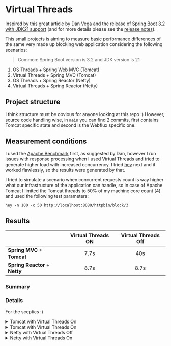 # Virtual Threads 

Inspired by [this](https://www.danvega.dev/blog/virtual-threads-spring-boot) great article by Dan Vega and the release of [Spring Boot 3.2 with JDK21 support](https://spring.io/blog/2023/09/09/all-together-now-spring-boot-3-2-graalvm-native-images-java-21-and-virtual) (and for more details please see the [release notes](https://github.com/spring-projects/spring-boot/wiki/Spring-Boot-3.2-Release-Notes#support-for-virtual-threads)).

This small projects is aiming to measure basic performance differences of the same very made up blocking web application considering the following scenarios:

> Common: Spring Boot version is 3.2 and JDK version is 21

1. OS Threads + Spring Web MVC (Tomcat)
2. Virtual Threads + Spring MVC (Tomcat)
3. OS Threads + Spring Reactor (Netty)
4. Virtual Threads + Spring Reactor (Netty)

## Project structure

I think structure must be obvious for anyone looking at this repo :) However, source code handling wise, in `main` you can find 2 commits, first contains Tomcat specific state and second is the Webflux specific one.

## Measurement conditions

I used the [Apache Benchmark](https://httpd.apache.org/docs/2.4/programs/ab.html) first, as suggested by Dan, however I run issues with response processing when I used 
Virtual Threads and tried to generate higher load with increased concurrency. I tried [hey](https://github.com/rakyll/hey) next 
and it worked flawlessly, so the results were generated by that.

I tried to simulate a scenario when concurrent requests count is way higher what our infrastructure of the application can handle,
so in case of Apache Tomcat I limited the Tomcat threads to 50% of my machine core count (4) and used the following test parameters:

`hey -n 100 -c 50 http://localhost:8080/httpbin/block/3`

## Results

|                            | Virtual Threads ON | Virtual Threads Off |
|----------------------------|:------------------:|:-------------------:|
| **Spring MVC + Tomcat**    |        7.7s        |         40s         |
| **Spring Reactor + Netty** |        8.7s        |        8.7s         |


### Summary

### Details

For the sceptics :) 

<details>
<summary>Tomcat with Virtual Threads On</summary>

```
Summary:
  Total:	40.0051 secs
  Slowest:	17.1136 secs
  Fastest:	3.1142 secs
  Average:	6.9724 secs
  Requests/sec:	2.4997

  Total data:	897 bytes
  Size/request:	39 bytes

Response time histogram:
  3.114 [1]	|■■■
  4.514 [14]	|■■■■■■■■■■■■■■■■■■■■■■■■■■■■■■■■■■■■■■■■
  5.914 [0]	|
  7.314 [0]	|
  8.714 [0]	|
  10.114 [0]	|
  11.514 [4]	|■■■■■■■■■■■
  12.914 [0]	|
  14.314 [0]	|
  15.714 [0]	|
  17.114 [4]	|■■■■■■■■■■■


Latency distribution:
  10% in 3.1278 secs
  25% in 3.2048 secs
  50% in 3.7997 secs
  75% in 10.6461 secs
  90% in 16.8909 secs
  95% in 17.1136 secs
  0% in 0.0000 secs

Details (average, fastest, slowest):
  DNS+dialup:	0.0036 secs, 3.1142 secs, 17.1136 secs
  DNS-lookup:	0.0008 secs, 0.0000 secs, 0.0018 secs
  req write:	0.0001 secs, 0.0000 secs, 0.0012 secs
  resp wait:	6.9686 secs, 3.1142 secs, 17.1048 secs
  resp read:	0.0001 secs, 0.0000 secs, 0.0001 secs

Status code distribution:
  [200]	23 responses

Error distribution:
  [77]	Get "http://localhost:8080/httpbin/block/3": context deadline exceeded (Client.Timeout exceeded while awaiting headers)
```
</details>

<details>
<summary>Tomcat with Virtual Threads On</summary>

```
Summary:
  Total:	7.7112 secs
  Slowest:	4.4568 secs
  Fastest:	3.1099 secs
  Average:	3.3882 secs
  Requests/sec:	12.9681

  Total data:	7200 bytes
  Size/request:	72 bytes

Response time histogram:
  3.110 [1]	|■
  3.245 [39]	|■■■■■■■■■■■■■■■■■■■■■■■■■■■■■■■■■■■■■■■■
  3.379 [5]	|■■■■■
  3.514 [35]	|■■■■■■■■■■■■■■■■■■■■■■■■■■■■■■■■■■■■
  3.649 [12]	|■■■■■■■■■■■■
  3.783 [4]	|■■■■
  3.918 [1]	|■
  4.053 [0]	|
  4.187 [1]	|■
  4.322 [0]	|
  4.457 [2]	|■■


Latency distribution:
  10% in 3.1131 secs
  25% in 3.1172 secs
  50% in 3.4899 secs
  75% in 3.5101 secs
  90% in 3.6078 secs
  95% in 3.7783 secs
  99% in 4.4568 secs

Details (average, fastest, slowest):
  DNS+dialup:	0.0042 secs, 3.1099 secs, 4.4568 secs
  DNS-lookup:	0.0013 secs, 0.0000 secs, 0.0030 secs
  req write:	0.0003 secs, 0.0000 secs, 0.0020 secs
  resp wait:	3.3831 secs, 3.1098 secs, 4.4471 secs
  resp read:	0.0000 secs, 0.0000 secs, 0.0002 secs

Status code distribution:
  [200]	100 responses
```
</details>

<details>
<summary>Netty with Virtual Threads Off</summary>

```
Summary:
  Total:	8.7523 secs
  Slowest:	5.5336 secs
  Fastest:	3.1106 secs
  Average:	3.8188 secs
  Requests/sec:	11.4255

  Total data:	3300 bytes
  Size/request:	33 bytes

Response time histogram:
  3.111 [1]	|■
  3.353 [38]	|■■■■■■■■■■■■■■■■■■■■■■■■■■■■■■■■■■■■■■■■
  3.595 [9]	|■■■■■■■■■
  3.837 [2]	|■■
  4.080 [0]	|
  4.322 [31]	|■■■■■■■■■■■■■■■■■■■■■■■■■■■■■■■■■
  4.564 [11]	|■■■■■■■■■■■■
  4.807 [6]	|■■■■■■
  5.049 [1]	|■
  5.291 [0]	|
  5.534 [1]	|■


Latency distribution:
  10% in 3.1155 secs
  25% in 3.1559 secs
  50% in 4.2899 secs
  75% in 4.3094 secs
  90% in 4.4880 secs
  95% in 4.6722 secs
  99% in 5.5336 secs

Details (average, fastest, slowest):
  DNS+dialup:	0.0036 secs, 3.1106 secs, 5.5336 secs
  DNS-lookup:	0.0010 secs, 0.0000 secs, 0.0023 secs
  req write:	0.0002 secs, 0.0000 secs, 0.0025 secs
  resp wait:	3.8139 secs, 3.1105 secs, 5.5232 secs
  resp read:	0.0000 secs, 0.0000 secs, 0.0003 secs

Status code distribution:
  [200]	100 responses
```
</details>


<details>
<summary>Netty with Virtual Threads On</summary>

```
hey -n 100 -c 50 http://localhost:8080/httpbin/block/3

Summary:
  Total:	8.7813 secs
  Slowest:	5.2182 secs
  Fastest:	3.1112 secs
  Average:	3.7778 secs
  Requests/sec:	11.3878

  Total data:	3300 bytes
  Size/request:	33 bytes

Response time histogram:
  3.111 [1]	|■
  3.322 [44]	|■■■■■■■■■■■■■■■■■■■■■■■■■■■■■■■■■■■■■■■■
  3.533 [3]	|■■■
  3.743 [2]	|■■
  3.954 [0]	|
  4.165 [0]	|
  4.375 [36]	|■■■■■■■■■■■■■■■■■■■■■■■■■■■■■■■■■
  4.586 [11]	|■■■■■■■■■■
  4.797 [1]	|■
  5.007 [1]	|■
  5.218 [1]	|■


Latency distribution:
  10% in 3.1204 secs
  25% in 3.1362 secs
  50% in 4.2967 secs
  75% in 4.3023 secs
  90% in 4.4416 secs
  95% in 4.5709 secs
  99% in 5.2182 secs

Details (average, fastest, slowest):
  DNS+dialup:	0.0026 secs, 3.1112 secs, 5.2182 secs
  DNS-lookup:	0.0007 secs, 0.0000 secs, 0.0017 secs
  req write:	0.0001 secs, 0.0000 secs, 0.0010 secs
  resp wait:	3.7743 secs, 3.1111 secs, 5.2107 secs
  resp read:	0.0001 secs, 0.0000 secs, 0.0006 secs

Status code distribution:
  [200]	100 responses
```
</details>

